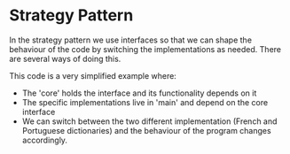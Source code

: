 # Strategy Pattern

In the strategy pattern we use interfaces so that we can shape the behaviour of the code by switching the implementations as needed.
There are several ways of doing this.

This code is a very simplified example where:

* The 'core' holds the interface and its functionality depends on it
* The specific implementations live in 'main' and depend on the core interface
* We can switch between the two different implementation (French and Portuguese dictionaries) and the behaviour of the program changes accordingly.
